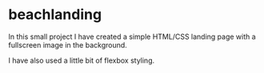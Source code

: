 # beachlanding

In this small project I have created a simple HTML/CSS landing page with a fullscreen 
image in the background. 

I have also used a little bit of flexbox styling.
